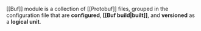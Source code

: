 [[Buf]] module is a collection of [[Protobuf]] files, grouped in the configuration file that are **configured**, **[[Buf build|built]]**, and **versioned** as a **logical unit**.

